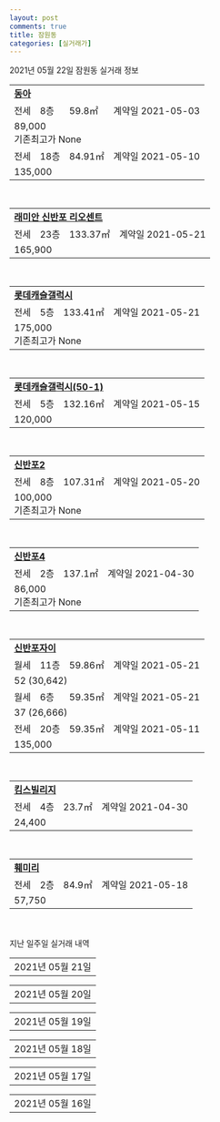 ```yaml
---
layout: post
comments: true
title: 잠원동
categories: [실거래가]
---
```


2021년 05월 22일 잠원동 실거래 정보

<table>
  <tr>
    <td colspan="4" style="font-weight: bold;"><a href="https://search.naver.com/search.naver?query=동아">동아</a></td>
  </tr>
    
  <tr>
    <td>전세</td>
    <td>8층</td>
    <td>59.8㎡</td>
    <td>계약일 2021-05-03</td>
  </tr>
  <tr>
    <td colspan="4">89,000<br>기존최고가 None</td>
  </tr>
    
  <tr>
    <td>전세</td>
    <td>18층</td>
    <td>84.91㎡</td>
    <td>계약일 2021-05-10</td>
  </tr>
  <tr>
    <td colspan="4">135,000</td>
  </tr>
    
</table>
<br>
<table>
  <tr>
    <td colspan="4" style="font-weight: bold;"><a href="https://search.naver.com/search.naver?query=래미안 신반포 리오센트">래미안 신반포 리오센트</a></td>
  </tr>
    
  <tr>
    <td>전세</td>
    <td>23층</td>
    <td>133.37㎡</td>
    <td>계약일 2021-05-21</td>
  </tr>
  <tr>
    <td colspan="4">165,900</td>
  </tr>
    
</table>
<br>
<table>
  <tr>
    <td colspan="4" style="font-weight: bold;"><a href="https://search.naver.com/search.naver?query=롯데캐슬갤럭시">롯데캐슬갤럭시</a></td>
  </tr>
    
  <tr>
    <td>전세</td>
    <td>5층</td>
    <td>133.41㎡</td>
    <td>계약일 2021-05-21</td>
  </tr>
  <tr>
    <td colspan="4">175,000<br>기존최고가 None</td>
  </tr>
    
</table>
<br>
<table>
  <tr>
    <td colspan="4" style="font-weight: bold;"><a href="https://search.naver.com/search.naver?query=롯데캐슬갤럭시(50-1)">롯데캐슬갤럭시(50-1)</a></td>
  </tr>
    
  <tr>
    <td>전세</td>
    <td>5층</td>
    <td>132.16㎡</td>
    <td>계약일 2021-05-15</td>
  </tr>
  <tr>
    <td colspan="4">120,000</td>
  </tr>
    
</table>
<br>
<table>
  <tr>
    <td colspan="4" style="font-weight: bold;"><a href="https://search.naver.com/search.naver?query=신반포2">신반포2</a></td>
  </tr>
    
  <tr>
    <td>전세</td>
    <td>8층</td>
    <td>107.31㎡</td>
    <td>계약일 2021-05-20</td>
  </tr>
  <tr>
    <td colspan="4">100,000<br>기존최고가 None</td>
  </tr>
    
</table>
<br>
<table>
  <tr>
    <td colspan="4" style="font-weight: bold;"><a href="https://search.naver.com/search.naver?query=신반포4">신반포4</a></td>
  </tr>
    
  <tr>
    <td>전세</td>
    <td>2층</td>
    <td>137.1㎡</td>
    <td>계약일 2021-04-30</td>
  </tr>
  <tr>
    <td colspan="4">86,000<br>기존최고가 None</td>
  </tr>
    
</table>
<br>
<table>
  <tr>
    <td colspan="4" style="font-weight: bold;"><a href="https://search.naver.com/search.naver?query=신반포자이">신반포자이</a></td>
  </tr>
    
  <tr>
    <td>월세</td>
    <td>11층</td>
    <td>59.86㎡</td>
    <td>계약일 2021-05-21</td>
  </tr>
  <tr>
    <td colspan="4">52 (30,642)</td>
  </tr>
    
  <tr>
    <td>월세</td>
    <td>6층</td>
    <td>59.35㎡</td>
    <td>계약일 2021-05-21</td>
  </tr>
  <tr>
    <td colspan="4">37 (26,666)</td>
  </tr>
    
  <tr>
    <td>전세</td>
    <td>20층</td>
    <td>59.35㎡</td>
    <td>계약일 2021-05-11</td>
  </tr>
  <tr>
    <td colspan="4">135,000</td>
  </tr>
    
</table>
<br>
<table>
  <tr>
    <td colspan="4" style="font-weight: bold;"><a href="https://search.naver.com/search.naver?query=킴스빌리지">킴스빌리지</a></td>
  </tr>
    
  <tr>
    <td>전세</td>
    <td>4층</td>
    <td>23.7㎡</td>
    <td>계약일 2021-04-30</td>
  </tr>
  <tr>
    <td colspan="4">24,400</td>
  </tr>
    
</table>
<br>
<table>
  <tr>
    <td colspan="4" style="font-weight: bold;"><a href="https://search.naver.com/search.naver?query=훼미리">훼미리</a></td>
  </tr>
    
  <tr>
    <td>전세</td>
    <td>2층</td>
    <td>84.9㎡</td>
    <td>계약일 2021-05-18</td>
  </tr>
  <tr>
    <td colspan="4">57,750</td>
  </tr>
    
</table>
    
<div style="margin-top: 50px; margin-bottom: 13px">지난 일주일 실거래 내역</div>

  <table style="width: 100%; margin-bottom: 1px">
      <tr class="header">
        <td>2021년 05월 21일</td>
      </tr>
      <tr class="child" style="display: none">
        <td>
            
        <table>
          <tr>
            <td colspan="4" style="font-weight: bold;"><a href="https://search.naver.com/search.naver?query=대우아이빌">대우아이빌</a></td>
          </tr>

          <tr>
            <td>매매</td>
            <td>9층</td>
            <td>34.72㎡</td>
            <td>계약일 2021-05-05</td>
          </tr>
          <tr>
            <td colspan="4">63,500<br>기존최고가 63,500</td>
          </tr>
    
        </table>
        <table style="margin-top: 5px">
          <tr>
            <td colspan="4" style="font-weight: bold;"><a href="https://search.naver.com/search.naver?query=롯데캐슬갤럭시">롯데캐슬갤럭시</a></td>
          </tr>
    
          <tr>
            <td>매매</td>
            <td>5층</td>
            <td>133.41㎡</td>
            <td>계약일 2021-05-03</td>
          </tr>
          <tr>
            <td colspan="4">270,000<br>기존최고가 270,000</td>
          </tr>
    
        </table>
        <table style="margin-top: 5px">
          <tr>
            <td colspan="4" style="font-weight: bold;"><a href="https://search.naver.com/search.naver?query=신반포11">신반포11</a></td>
          </tr>
    
          <tr>
            <td>매매</td>
            <td>8층</td>
            <td>76.4㎡</td>
            <td>계약일 2021-05-17</td>
          </tr>
          <tr>
            <td colspan="4">244,000<br>기존최고가 244,000</td>
          </tr>
    
        </table>
        <table style="margin-top: 5px">
          <tr>
            <td colspan="4" style="font-weight: bold;"><a href="https://search.naver.com/search.naver?query=신반포2">신반포2</a></td>
          </tr>
    
          <tr>
            <td>매매</td>
            <td>4층</td>
            <td>137.66㎡</td>
            <td>계약일 2021-04-26</td>
          </tr>
          <tr>
            <td colspan="4">354,000<br>기존최고가 354,000</td>
          </tr>
    
        </table>
        <table style="margin-top: 5px">
          <tr>
            <td colspan="4" style="font-weight: bold;"><a href="https://search.naver.com/search.naver?query=훼미리">훼미리</a></td>
          </tr>
    
          <tr>
            <td>매매</td>
            <td>11층</td>
            <td>84.9㎡</td>
            <td>계약일 2021-05-13</td>
          </tr>
          <tr>
            <td colspan="4">200,000<br>기존최고가 200,000</td>
          </tr>
    
        </table>
        <table style="margin-top: 5px">
          <tr>
            <td colspan="4" style="font-weight: bold;"><a href="https://search.naver.com/search.naver?query=동아">동아</a></td>
          </tr>
    
          <tr>
            <td>월세</td>
            <td>13층</td>
            <td>59.92㎡</td>
            <td>계약일 2021-03-29</td>
          </tr>
          <tr>
            <td colspan="4">172 (5,000)</td>
          </tr>
    
        </table>
        <table style="margin-top: 5px">
          <tr>
            <td colspan="4" style="font-weight: bold;"><a href="https://search.naver.com/search.naver?query=래미안 신반포 리오센트">래미안 신반포 리오센트</a></td>
          </tr>
    
          <tr>
            <td>전세</td>
            <td>28층</td>
            <td>133.37㎡</td>
            <td>계약일 2021-05-20</td>
          </tr>
          <tr>
            <td colspan="4">168,000</td>
          </tr>
    
        </table>
        <table style="margin-top: 5px">
          <tr>
            <td colspan="4" style="font-weight: bold;"><a href="https://search.naver.com/search.naver?query=래미안신반포팰리스">래미안신반포팰리스</a></td>
          </tr>
    
          <tr>
            <td>전세</td>
            <td>14층</td>
            <td>59.99㎡</td>
            <td>계약일 2021-05-20</td>
          </tr>
          <tr>
            <td colspan="4">63,924</td>
          </tr>
    
        </table>
        <table style="margin-top: 5px">
          <tr>
            <td colspan="4" style="font-weight: bold;"><a href="https://search.naver.com/search.naver?query=신반포12">신반포12</a></td>
          </tr>
    
          <tr>
            <td>전세</td>
            <td>8층</td>
            <td>55.45㎡</td>
            <td>계약일 2021-04-17</td>
          </tr>
          <tr>
            <td colspan="4">43,000</td>
          </tr>
    
        </table>
        <table style="margin-top: 5px">
          <tr>
            <td colspan="4" style="font-weight: bold;"><a href="https://search.naver.com/search.naver?query=신반포자이">신반포자이</a></td>
          </tr>
    
          <tr>
            <td>월세</td>
            <td>4층</td>
            <td>59.35㎡</td>
            <td>계약일 2021-05-20</td>
          </tr>
          <tr>
            <td colspan="4">44 (28,654)</td>
          </tr>
    
        </table>
        <table style="margin-top: 5px">
          <tr>
            <td colspan="4" style="font-weight: bold;"><a href="https://search.naver.com/search.naver?query=월드메르디앙">월드메르디앙</a></td>
          </tr>
    
          <tr>
            <td>전세</td>
            <td>12층</td>
            <td>116.42㎡</td>
            <td>계약일 2021-05-20</td>
          </tr>
          <tr>
            <td colspan="4">100,000<br>기존최고가 None</td>
          </tr>
    
        </table>
    
        </td>
      </tr>
  </table>
    
  <table style="width: 100%; margin-bottom: 1px">
      <tr class="header">
        <td>2021년 05월 20일</td>
      </tr>
      <tr class="child" style="display: none">
        <td>
            
        <table>
          <tr>
            <td colspan="4" style="font-weight: bold;"><a href="https://search.naver.com/search.naver?query=실거래정보없음">실거래정보없음</a></td>
          </tr>

        </table>
    
        </td>
      </tr>
  </table>
    
  <table style="width: 100%; margin-bottom: 1px">
      <tr class="header">
        <td>2021년 05월 19일</td>
      </tr>
      <tr class="child" style="display: none">
        <td>
            
        <table>
          <tr>
            <td colspan="4" style="font-weight: bold;"><a href="https://search.naver.com/search.naver?query=블루힐하우스">블루힐하우스</a></td>
          </tr>

          <tr>
            <td>매매</td>
            <td>12층</td>
            <td>84.54㎡</td>
            <td>계약일 2021-05-18</td>
          </tr>
          <tr>
            <td colspan="4">170,000<br>기존최고가 170,000</td>
          </tr>
    
        </table>
        <table style="margin-top: 5px">
          <tr>
            <td colspan="4" style="font-weight: bold;"><a href="https://search.naver.com/search.naver?query=신반포16">신반포16</a></td>
          </tr>
    
          <tr>
            <td>매매</td>
            <td>3층</td>
            <td>82.99㎡</td>
            <td>계약일 2021-04-29</td>
          </tr>
          <tr>
            <td colspan="4">199,000<br>기존최고가 199,000</td>
          </tr>
    
        </table>
        <table style="margin-top: 5px">
          <tr>
            <td colspan="4" style="font-weight: bold;"><a href="https://search.naver.com/search.naver?query=신반포2">신반포2</a></td>
          </tr>
    
          <tr>
            <td>매매</td>
            <td>12층</td>
            <td>107.31㎡</td>
            <td>계약일 2021-04-25</td>
          </tr>
          <tr>
            <td colspan="4">320,000<br>기존최고가 320,000</td>
          </tr>
    
        </table>
        <table style="margin-top: 5px">
          <tr>
            <td colspan="4" style="font-weight: bold;"><a href="https://search.naver.com/search.naver?query=동아">동아</a></td>
          </tr>
    
          <tr>
            <td>전세</td>
            <td>9층</td>
            <td>59.8㎡</td>
            <td>계약일 2021-05-15</td>
          </tr>
          <tr>
            <td colspan="4">112,000</td>
          </tr>
    
        </table>
        <table style="margin-top: 5px">
          <tr>
            <td colspan="4" style="font-weight: bold;"><a href="https://search.naver.com/search.naver?query=롯데캐슬갤럭시">롯데캐슬갤럭시</a></td>
          </tr>
    
          <tr>
            <td>전세</td>
            <td>25층</td>
            <td>106.15㎡</td>
            <td>계약일 2021-04-29</td>
          </tr>
          <tr>
            <td colspan="4">110,250</td>
          </tr>
    
          <tr>
            <td>전세</td>
            <td>17층</td>
            <td>106.15㎡</td>
            <td>계약일 2021-05-18</td>
          </tr>
          <tr>
            <td colspan="4">135,000<br>기존최고가 None</td>
          </tr>
    
        </table>
        <table style="margin-top: 5px">
          <tr>
            <td colspan="4" style="font-weight: bold;"><a href="https://search.naver.com/search.naver?query=롯데캐슬갤럭시(50-1)">롯데캐슬갤럭시(50-1)</a></td>
          </tr>
    
          <tr>
            <td>전세</td>
            <td>17층</td>
            <td>132.16㎡</td>
            <td>계약일 2021-05-18</td>
          </tr>
          <tr>
            <td colspan="4">115,500</td>
          </tr>
    
        </table>
        <table style="margin-top: 5px">
          <tr>
            <td colspan="4" style="font-weight: bold;"><a href="https://search.naver.com/search.naver?query=브라운스톤잠원">브라운스톤잠원</a></td>
          </tr>
    
          <tr>
            <td>전세</td>
            <td>14층</td>
            <td>84.94㎡</td>
            <td>계약일 2021-05-18</td>
          </tr>
          <tr>
            <td colspan="4">89,000</td>
          </tr>
    
        </table>
        <table style="margin-top: 5px">
          <tr>
            <td colspan="4" style="font-weight: bold;"><a href="https://search.naver.com/search.naver?query=신반포2">신반포2</a></td>
          </tr>
    
          <tr>
            <td>전세</td>
            <td>5층</td>
            <td>150.58㎡</td>
            <td>계약일 2021-04-11</td>
          </tr>
          <tr>
            <td colspan="4">150,000<br>기존최고가 None</td>
          </tr>
    
          <tr>
            <td>전세</td>
            <td>10층</td>
            <td>92.2㎡</td>
            <td>계약일 2021-04-22</td>
          </tr>
          <tr>
            <td colspan="4">30,000</td>
          </tr>
    
          <tr>
            <td>전세</td>
            <td>8층</td>
            <td>107.31㎡</td>
            <td>계약일 2021-04-30</td>
          </tr>
          <tr>
            <td colspan="4">90,000<br>기존최고가 None</td>
          </tr>
    
          <tr>
            <td>전세</td>
            <td>4층</td>
            <td>93.71㎡</td>
            <td>계약일 2021-04-30</td>
          </tr>
          <tr>
            <td colspan="4">77,000</td>
          </tr>
    
        </table>
        <table style="margin-top: 5px">
          <tr>
            <td colspan="4" style="font-weight: bold;"><a href="https://search.naver.com/search.naver?query=신반포자이">신반포자이</a></td>
          </tr>
    
          <tr>
            <td>월세</td>
            <td>3층</td>
            <td>59.93㎡</td>
            <td>계약일 2021-05-18</td>
          </tr>
          <tr>
            <td colspan="4">71 (19,881)</td>
          </tr>
    
          <tr>
            <td>월세</td>
            <td>5층</td>
            <td>59.35㎡</td>
            <td>계약일 2021-05-18</td>
          </tr>
          <tr>
            <td colspan="4">66 (20,950)</td>
          </tr>
    
          <tr>
            <td>월세</td>
            <td>6층</td>
            <td>59.93㎡</td>
            <td>계약일 2021-05-18</td>
          </tr>
          <tr>
            <td colspan="4">37 (26,666)</td>
          </tr>
    
        </table>
        <table style="margin-top: 5px">
          <tr>
            <td colspan="4" style="font-weight: bold;"><a href="https://search.naver.com/search.naver?query=신반포청구">신반포청구</a></td>
          </tr>
    
          <tr>
            <td>전세</td>
            <td>12층</td>
            <td>84.86㎡</td>
            <td>계약일 2021-05-04</td>
          </tr>
          <tr>
            <td colspan="4">81,900</td>
          </tr>
    
        </table>
    
        </td>
      </tr>
  </table>
    
  <table style="width: 100%; margin-bottom: 1px">
      <tr class="header">
        <td>2021년 05월 18일</td>
      </tr>
      <tr class="child" style="display: none">
        <td>
            
        <table>
          <tr>
            <td colspan="4" style="font-weight: bold;"><a href="https://search.naver.com/search.naver?query=반포센트럴자이">반포센트럴자이</a></td>
          </tr>

          <tr>
            <td>매매</td>
            <td>10층</td>
            <td>98.99㎡</td>
            <td>계약일 2021-04-18</td>
          </tr>
          <tr>
            <td colspan="4">360,000<br>기존최고가 360,000</td>
          </tr>
    
          <tr>
            <td>매매</td>
            <td>5층</td>
            <td>98.87㎡</td>
            <td>계약일 2021-05-07</td>
          </tr>
          <tr>
            <td colspan="4">355,000<br>기존최고가 355,000</td>
          </tr>
    
        </table>
        <table style="margin-top: 5px">
          <tr>
            <td colspan="4" style="font-weight: bold;"><a href="https://search.naver.com/search.naver?query=신반포2">신반포2</a></td>
          </tr>
    
          <tr>
            <td>매매</td>
            <td>10층</td>
            <td>107.31㎡</td>
            <td>계약일 2021-04-25</td>
          </tr>
          <tr>
            <td colspan="4">319,000<br>기존최고가 319,000</td>
          </tr>
    
        </table>
        <table style="margin-top: 5px">
          <tr>
            <td colspan="4" style="font-weight: bold;"><a href="https://search.naver.com/search.naver?query=신반포자이">신반포자이</a></td>
          </tr>
    
          <tr>
            <td>매매</td>
            <td>12층</td>
            <td>114.94㎡</td>
            <td>계약일 2021-05-02</td>
          </tr>
          <tr>
            <td colspan="4">368,000<br>기존최고가 368,000</td>
          </tr>
    
        </table>
        <table style="margin-top: 5px">
          <tr>
            <td colspan="4" style="font-weight: bold;"><a href="https://search.naver.com/search.naver?query=신반포청구">신반포청구</a></td>
          </tr>
    
          <tr>
            <td>매매</td>
            <td>5층</td>
            <td>59.91㎡</td>
            <td>계약일 2021-05-02</td>
          </tr>
          <tr>
            <td colspan="4">178,000<br>기존최고가 178,000</td>
          </tr>
    
        </table>
        <table style="margin-top: 5px">
          <tr>
            <td colspan="4" style="font-weight: bold;"><a href="https://search.naver.com/search.naver?query=래미안신반포팰리스">래미안신반포팰리스</a></td>
          </tr>
    
          <tr>
            <td>전세</td>
            <td>4층</td>
            <td>84.49㎡</td>
            <td>계약일 2021-04-16</td>
          </tr>
          <tr>
            <td colspan="4">160,000</td>
          </tr>
    
        </table>
        <table style="margin-top: 5px">
          <tr>
            <td colspan="4" style="font-weight: bold;"><a href="https://search.naver.com/search.naver?query=신반포2">신반포2</a></td>
          </tr>
    
          <tr>
            <td>월세</td>
            <td>5층</td>
            <td>79.42㎡</td>
            <td>계약일 2021-03-27</td>
          </tr>
          <tr>
            <td colspan="4">90 (40,000)</td>
          </tr>
    
        </table>
        <table style="margin-top: 5px">
          <tr>
            <td colspan="4" style="font-weight: bold;"><a href="https://search.naver.com/search.naver?query=신반포청구">신반포청구</a></td>
          </tr>
    
          <tr>
            <td>전세</td>
            <td>15층</td>
            <td>84.86㎡</td>
            <td>계약일 2021-03-16</td>
          </tr>
          <tr>
            <td colspan="4">95,000</td>
          </tr>
    
        </table>
        <table style="margin-top: 5px">
          <tr>
            <td colspan="4" style="font-weight: bold;"><a href="https://search.naver.com/search.naver?query=청구빌라트">청구빌라트</a></td>
          </tr>
    
          <tr>
            <td>전세</td>
            <td>8층</td>
            <td>242.16㎡</td>
            <td>계약일 2021-04-20</td>
          </tr>
          <tr>
            <td colspan="4">136,000</td>
          </tr>
    
        </table>
        <table style="margin-top: 5px">
          <tr>
            <td colspan="4" style="font-weight: bold;"><a href="https://search.naver.com/search.naver?query=킴스빌리지">킴스빌리지</a></td>
          </tr>
    
          <tr>
            <td>전세</td>
            <td>4층</td>
            <td>30.9㎡</td>
            <td>계약일 2021-05-14</td>
          </tr>
          <tr>
            <td colspan="4">39,000<br>기존최고가 None</td>
          </tr>
    
        </table>
        <table style="margin-top: 5px">
          <tr>
            <td colspan="4" style="font-weight: bold;"><a href="https://search.naver.com/search.naver?query=한신로얄">한신로얄</a></td>
          </tr>
    
          <tr>
            <td>전세</td>
            <td>9층</td>
            <td>81.23㎡</td>
            <td>계약일 2021-05-16</td>
          </tr>
          <tr>
            <td colspan="4">52,500</td>
          </tr>
    
        </table>
    
        </td>
      </tr>
  </table>
    
  <table style="width: 100%; margin-bottom: 1px">
      <tr class="header">
        <td>2021년 05월 17일</td>
      </tr>
      <tr class="child" style="display: none">
        <td>
            
        <table>
          <tr>
            <td colspan="4" style="font-weight: bold;"><a href="https://search.naver.com/search.naver?query=신반포자이">신반포자이</a></td>
          </tr>

          <tr>
            <td>월세</td>
            <td>22층</td>
            <td>59.93㎡</td>
            <td>계약일 2021-05-16</td>
          </tr>
          <tr>
            <td colspan="4">37 (26,666)</td>
          </tr>
    
        </table>
    
        </td>
      </tr>
  </table>
    
  <table style="width: 100%; margin-bottom: 1px">
      <tr class="header">
        <td>2021년 05월 16일</td>
      </tr>
      <tr class="child" style="display: none">
        <td>
            
        <table>
          <tr>
            <td colspan="4" style="font-weight: bold;"><a href="https://search.naver.com/search.naver?query=실거래정보없음">실거래정보없음</a></td>
          </tr>

        </table>
    
        </td>
      </tr>
  </table>
    

